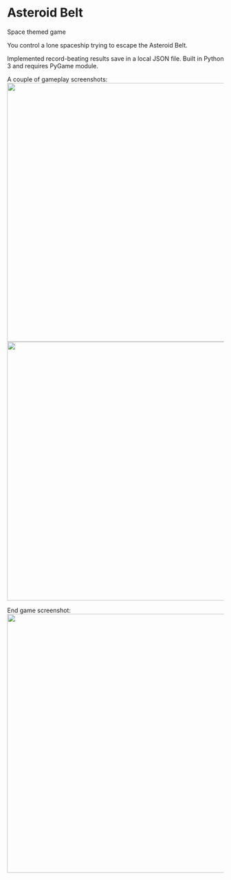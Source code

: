 # Asteroid Belt
Space themed game

You control a lone spaceship trying to escape the Asteroid Belt.

Implemented record-beating results save in a local JSON file.
Built in Python 3 and requires PyGame module.

A couple of gameplay screenshots:  
<img src="http://i.imgur.com/Banzxj6.jpg" width="600">  
<img src="http://i.imgur.com/DHznOiz.jpg" width="600">

End game screenshot:  
<img src="http://i.imgur.com/f4XYFFm.png" width="600">
